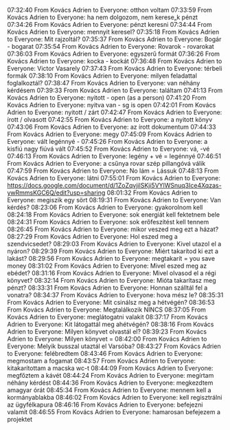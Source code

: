 07:32:40 From Kovács Adrien to Everyone:
	otthon voltam
07:33:59 From Kovács Adrien to Everyone:
	ha nem dolgozom, nem kerese„k pénzt
07:34:26 From Kovács Adrien to Everyone:
	pénzt keresni
07:34:44 From Kovács Adrien to Everyone:
	mennyit keresel?
07:35:18 From Kovács Adrien to Everyone:
	Mit rajzoltál?
07:35:37 From Kovács Adrien to Everyone:
	Bogár - bogarat
07:35:54 From Kovács Adrien to Everyone:
	Rovarok - rovarokat
07:36:03 From Kovács Adrien to Everyone:
	egyszerű formát
07:36:26 From Kovács Adrien to Everyone:
	kocka - kockát
07:36:48 From Kovács Adrien to Everyone:
	Victor Vasarely
07:37:43 From Kovács Adrien to Everyone:
	térbeli formák
07:38:10 From Kovács Adrien to Everyone:
	milyen feladattal foglalkoztál?
07:38:47 From Kovács Adrien to Everyone:
	van néhány kérdésem
07:39:33 From Kovács Adrien to Everyone:
	találtam
07:41:13 From Kovács Adrien to Everyone:
	nyitott - open (as a person)
07:41:20 From Kovács Adrien to Everyone:
	nyitva van - sg is open
07:42:01 From Kovács Adrien to Everyone:
	nyitott / zárt
07:42:47 From Kovács Adrien to Everyone:
	írott / olvasott
07:42:55 From Kovács Adrien to Everyone:
	a nyitott könyv
07:43:06 From Kovács Adrien to Everyone:
	az írott dokumentum
07:44:33 From Kovács Adrien to Everyone:
	megy
07:45:09 From Kovács Adrien to Everyone:
	vált legénnyé -
07:45:26 From Kovács Adrien to Everyone:
	a kisfiú nagy fiúvá vált
07:45:52 From Kovács Adrien to Everyone:
	vá, -vé
07:46:13 From Kovács Adrien to Everyone:
	legény + vé = legénnyé
07:46:51 From Kovács Adrien to Everyone:
	a csűnya rovar szép pillangóvá válik
07:47:59 From Kovács Adrien to Everyone:
	No lám = Lássuk
07:48:13 From Kovács Adrien to Everyone:
	látni
07:55:01 From Kovács Adrien to Everyone:
	https://docs.google.com/document/d/1ZoZqvjilSKji5VYlWSnuq3Ice4Xqzas-ywRmmsKGC6Q/edit?usp=sharing
08:01:32 From Kovács Adrien to Everyone:
	megiszik egy sört
08:19:31 From Kovács Adrien to Everyone:
	Van kérdés?
08:23:06 From Kovács Adrien to Everyone:
	gyakorolnom kell
08:24:18 From Kovács Adrien to Everyone:
	sok energiát kell fektetnem bele
08:24:31 From Kovács Adrien to Everyone:
	sok erőfeszítést kell tennem
08:26:45 From Kovács Adrien to Everyone:
	mikor veszed meg ezt a házat?
08:27:29 From Kovács Adrien to Everyone:
	Hol eszed meg a szendvicsedet?
08:29:03 From Kovács Adrien to Everyone:
	Kivel utazol el a nyáron?
08:29:39 From Kovács Adrien to Everyone:
	Miért takarítod ki ezt a lakást?
08:29:56 From Kovács Adrien to Everyone:
	megtakarít = you save money
08:31:02 From Kovács Adrien to Everyone:
	Mivel eszed meg az ebédet?
08:31:16 From Kovács Adrien to Everyone:
	Mivel olvasod el a régi könyvet?
08:32:14 From Kovács Adrien to Everyone:
	Mióta takarítasz meg pénzt?
08:33:31 From Kovács Adrien to Everyone:
	Honnan szálltál fel a vonatra?
08:34:37 From Kovács Adrien to Everyone:
	hova mész le?
08:35:31 From Kovács Adrien to Everyone:
	Mit csinálsz meg a hétvégén?
08:36:53 From Kovács Adrien to Everyone:
	Megtalálkozik   NINCS
08:37:05 From Kovács Adrien to Everyone:
	meglátogatni valakit
08:37:17 From Kovács Adrien to Everyone:
	Kit látogattál meg ahétvégén?
08:38:16 From Kovács Adrien to Everyone:
	Milyen könyvet olvastál el?
08:39:23 From Kovács Adrien to Everyone:
	Milyen könyvet =
08:42:00 From Kovács Adrien to Everyone:
	Melyik busszal utaztál el Varsóba?
08:43:27 From Kovács Adrien to Everyone:
	felébredtem
08:43:46 From Kovács Adrien to Everyone:
	megmostam a fogamat
08:43:57 From Kovács Adrien to Everyone:
	kitakarítottam a macska wc-t
08:44:09 From Kovács Adrien to Everyone:
	megfőztem a kávét
08:44:24 From Kovács Adrien to Everyone:
	megírtam néhány kérdést
08:44:36 From Kovács Adrien to Everyone:
	megkezdtem amagyar órát
08:45:34 From Kovács Adrien to Everyone:
	mennem kell a kormányablakba
08:46:02 From Kovács Adrien to Everyone:
	kell regisztrálni az ügyfélkapura
08:46:16 From Kovács Adrien to Everyone:
	befejezni valamit
08:46:55 From Kovács Adrien to Everyone:
	hamarosan befejezem a projektet
